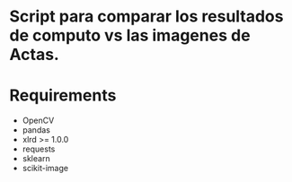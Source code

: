 # Script para comparar los resultados de computo vs las imagenes de Actas.

# Requirements
- OpenCV
- pandas
- xlrd >= 1.0.0
- requests
- sklearn
- scikit-image